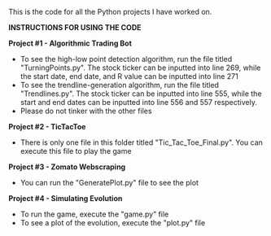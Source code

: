 This is the code for all the Python projects I have worked on.

**INSTRUCTIONS FOR USING THE CODE**

**Project #1 - Algorithmic Trading Bot**
- To see the high-low point detection algorithm, run the file titled "TurningPoints.py". The stock ticker can be inputted into line 269, while the start date, end date, and R value can be inputted into line 271
- To see the trendline-generation algorithm, run the file titled "Trendlines.py". The stock ticker can be inputted into line 555, while the start and end dates can be inputted into line 556 and 557 respectively.
- Please do not tinker with the other files

**Project #2 - TicTacToe**
- There is only one file in this folder titled "Tic_Tac_Toe_Final.py". You can execute this file to play the game

**Project #3 - Zomato Webscraping**
- You can run the "GeneratePlot.py" file to see the plot

**Project #4 - Simulating Evolution**
- To run the game, execute the "game.py" file
- To see a plot of the evolution, execute the "plot.py" file

